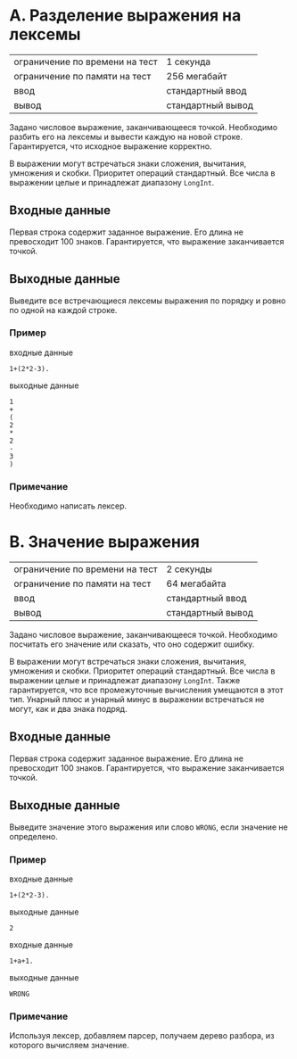 # A. Разделение выражения на лексемы

|                                |                   |
| ------------------------------ | ----------------- |
| ограничение по времени на тест | 1 секунда         |
| ограничение по памяти на тест  | 256 мегабайт      |
| ввод                           | стандартный ввод  |
| вывод                          | стандартный вывод |

Задано числовое выражение, заканчивающееся точкой. Необходимо разбить его на лексемы и вывести каждую на новой строке. 
Гарантируется, что исходное выражение корректно.

В выражении могут встречаться знаки сложения, вычитания, умножения и скобки. Приоритет операций стандартный. 
Все числа в выражении целые и принадлежат диапазону `LongInt`.

## Входные данные
Первая строка содержит заданное выражение. Его длина не превосходит 100 знаков. 
Гарантируется, что выражение заканчивается точкой.

## Выходные данные
Выведите все встречающиеся лексемы выражения по порядку и ровно по одной на каждой строке.

### Пример
входные данные
```
1+(2*2-3).
```
выходные данные
```
1
+
(
2
*
2
-
3
)
```

### Примечание
Необходимо написать лексер.




#  B. Значение выражения

|                                |                   |
| ------------------------------ | ----------------- |
| ограничение по времени на тест | 2 секунды         |
| ограничение по памяти на тест  | 64 мегабайта      |
| ввод                           | стандартный ввод  |
| вывод                          | стандартный вывод |

Задано числовое выражение, заканчивающееся точкой. Необходимо посчитать его значение или сказать, что оно содержит ошибку. 

В выражении могут встречаться знаки сложения, вычитания, умножения и скобки. Приоритет операций стандартный. Все числа в выражении целые и принадлежат диапазону `LongInt`. Также гарантируется, что все промежуточные вычисления умещаются в этот тип. Унарный плюс и унарный минус в выражении встречаться не могут, как и два знака подряд.

## Входные данные
Первая строка содержит заданное выражение. Его длина не превосходит 100 знаков. 
Гарантируется, что выражение заканчивается точкой.

## Выходные данные
Выведите значение этого выражения или слово `WRONG`, если значение не определено.

### Пример
входные данные
```
1+(2*2-3).
```
выходные данные
```
2
```
входные данные
```
1+a+1.
```
выходные данные
```
WRONG
```

### Примечание
Используя лексер, добавляем парсер, получаем дерево разбора, из которого вычисляем значение.
